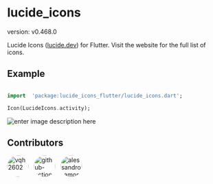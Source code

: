 # lucide_icons

version: v0.468.0

Lucide Icons ([lucide.dev](https://lucide.dev)) for Flutter. Visit the website for the full list of icons.

## Example

```dart

import  'package:lucide_icons_flutter/lucide_icons.dart';

Icon(LucideIcons.activity);

```

![enter image description here](https://i.imgur.com/iopbEUh.png)


## Contributors

<a href='https://github.com/vqh2602'><img src='https://avatars.githubusercontent.com/u/62917858?v=4' width='50' height='50' alt='vqh2602' style='border-radius:50%; margin-right:8px;'></a> <a href='https://github.com/github-actions[bot]'><img src='https://avatars.githubusercontent.com/in/15368?v=4' width='50' height='50' alt='github-actions[bot]' style='border-radius:50%; margin-right:8px;'></a> <a href='https://github.com/alessandro-amos'><img src='https://avatars.githubusercontent.com/u/130871434?v=4' width='50' height='50' alt='alessandro-amos' style='border-radius:50%; margin-right:8px;'></a> 
